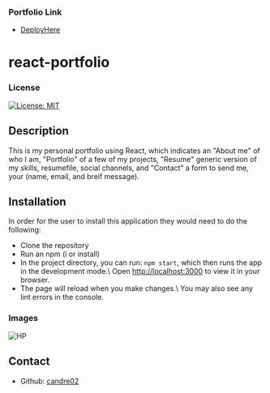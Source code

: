 ### Portfolio Link
* [DeployHere](https://candre02.github.io/react-portfolio/)

# react-portfolio

### License
[![License: MIT](https://img.shields.io/badge/License-MIT-yellow.svg)](https://opensource.org/licenses/MIT)

## Description
This is my personal portfolio using React, which indicates an "About me" of who I am, 
"Portfolio" of a few of my projects, "Resume" generic version of my skills, resumefile, social channels, and 
"Contact" a form to send me, your (name, email, and breif message).

## Installation
In order for the user to install this application they would need to do the following:
* Clone the repository 
* Run an npm (i or install)
* In the project directory, you can run: `npm start`, which then runs the app in the development mode.\ Open [http://localhost:3000](http://localhost:3000) to view it in your browser.
* The page will reload when you make changes.\ You may also see any lint errors in the console.

### Images

![HP](https://user-images.githubusercontent.com/81876258/154759950-003a43b6-9f5f-46cf-9696-a9173205456d.png)

## Contact

* Github: [candre02](https://www.github.com/candre02)





